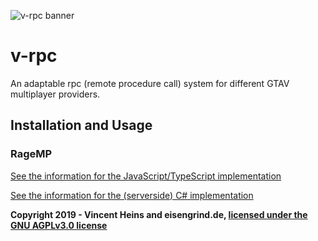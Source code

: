 
![v-rpc banner](https://raw.githubusercontent.com/eisengrind/v-rpc/master/assets/vrpc-banner.png)

# v-rpc

An adaptable rpc (remote procedure call) system for different GTAV multiplayer providers.

## Installation and Usage

### RageMP

[See the information for the JavaScript/TypeScript implementation](https://github.com/eisengrind/v-rpc/tree/master/src/csharp/ragemp)

[See the information for the (serverside) C# implementation](https://github.com/eisengrind/v-rpc/tree/master/src/js/ragemp)

**Copyright 2019 - Vincent Heins and eisengrind.de, [licensed under the GNU AGPLv3.0 license](https://github.com/eisengrind/v-rpc/blob/master/LICENSE)**
